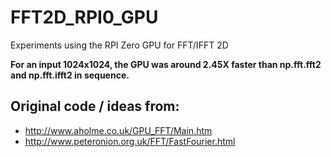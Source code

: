 # FFT2D_RPI0_GPU
Experiments using the RPI Zero GPU for FFT/IFFT 2D

**For an input 1024x1024, the GPU was around 2.45X faster than np.fft.fft2 and np.fft.ifft2 in sequence.**

## Original code / ideas from:
* http://www.aholme.co.uk/GPU_FFT/Main.htm
* http://www.peteronion.org.uk/FFT/FastFourier.html
